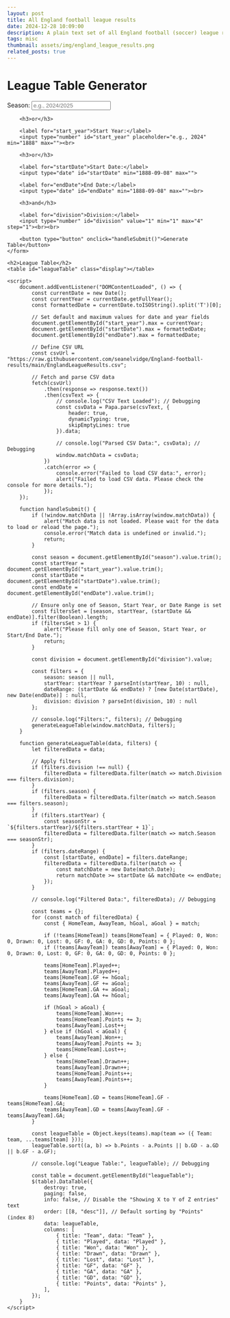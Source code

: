 ```yaml
---
layout: post
title: All England football league results
date: 2024-12-28 10:09:00
description: A plain text set of all England football (soccer) league results from 1888 to present.
tags: misc
thumbnail: assets/img/england_league_results.png
related_posts: true
---
```


<html lang="en">
<head>
    <meta charset="UTF-8">
    <meta name="viewport" content="width=device-width, initial-scale=1.0">
    <title>League Table Generator</title>
    <script src="https://cdnjs.cloudflare.com/ajax/libs/PapaParse/5.4.1/papaparse.min.js"></script>
    <script src="https://code.jquery.com/jquery-3.6.0.min.js"></script>
    <script src="https://cdn.datatables.net/1.13.4/js/jquery.dataTables.min.js"></script>
    <link rel="stylesheet" href="https://cdn.datatables.net/1.13.4/css/jquery.dataTables.min.css">
</head>
<body>
    <h1>League Table Generator</h1>
    <form id="leagueForm">
        <label for="season">Season:</label>
        <input type="text" id="season" placeholder="e.g., 2024/2025"><br>

        <h3>or</h3>

        <label for="start_year">Start Year:</label>
        <input type="number" id="start_year" placeholder="e.g., 2024" min="1888" max=""><br>

        <h3>or</h3>

        <label for="startDate">Start Date:</label>
        <input type="date" id="startDate" min="1888-09-08" max="">

        <label for="endDate">End Date:</label>
        <input type="date" id="endDate" min="1888-09-08" max=""><br>

        <h3>and</h3>

        <label for="division">Division:</label>
        <input type="number" id="division" value="1" min="1" max="4" step="1"><br><br>

        <button type="button" onclick="handleSubmit()">Generate Table</button>
    </form>

    <h2>League Table</h2>
    <table id="leagueTable" class="display"></table>

    <script>
        document.addEventListener("DOMContentLoaded", () => {
            const currentDate = new Date();
            const currentYear = currentDate.getFullYear();
            const formattedDate = currentDate.toISOString().split('T')[0];

            // Set default and maximum values for date and year fields
            document.getElementById("start_year").max = currentYear;
            document.getElementById("startDate").max = formattedDate;
            document.getElementById("endDate").max = formattedDate;

            // Define CSV URL
            const csvUrl = "https://raw.githubusercontent.com/seanelvidge/England-football-results/main/EnglandLeagueResults.csv";

            // Fetch and parse CSV data
            fetch(csvUrl)
                .then(response => response.text())
                .then(csvText => {
                    // console.log("CSV Text Loaded"); // Debugging
                    const csvData = Papa.parse(csvText, {
                        header: true,
                        dynamicTyping: true,
                        skipEmptyLines: true
                    }).data;

                    // console.log("Parsed CSV Data:", csvData); // Debugging
                    window.matchData = csvData;
                })
                .catch(error => {
                    console.error("Failed to load CSV data:", error);
                    alert("Failed to load CSV data. Please check the console for more details.");
                });
        });

        function handleSubmit() {
            if (!window.matchData || !Array.isArray(window.matchData)) {
                alert("Match data is not loaded. Please wait for the data to load or reload the page.");
                console.error("Match data is undefined or invalid.");
                return;
            }

            const season = document.getElementById("season").value.trim();
            const startYear = document.getElementById("start_year").value.trim();
            const startDate = document.getElementById("startDate").value.trim();
            const endDate = document.getElementById("endDate").value.trim();

            // Ensure only one of Season, Start Year, or Date Range is set
            const filtersSet = [season, startYear, (startDate && endDate)].filter(Boolean).length;
            if (filtersSet > 1) {
                alert("Please fill only one of Season, Start Year, or Start/End Date.");
                return;
            }

            const division = document.getElementById("division").value;

            const filters = {
                season: season || null,
                startYear: startYear ? parseInt(startYear, 10) : null,
                dateRange: (startDate && endDate) ? [new Date(startDate), new Date(endDate)] : null,
                division: division ? parseInt(division, 10) : null
            };

            // console.log("Filters:", filters); // Debugging
            generateLeagueTable(window.matchData, filters);
        }

        function generateLeagueTable(data, filters) {
            let filteredData = data;

            // Apply filters
            if (filters.division !== null) {
                filteredData = filteredData.filter(match => match.Division === filters.division);
            }
            if (filters.season) {
                filteredData = filteredData.filter(match => match.Season === filters.season);
            }
            if (filters.startYear) {
                const seasonStr = `${filters.startYear}/${filters.startYear + 1}`;
                filteredData = filteredData.filter(match => match.Season === seasonStr);
            }
            if (filters.dateRange) {
                const [startDate, endDate] = filters.dateRange;
                filteredData = filteredData.filter(match => {
                    const matchDate = new Date(match.Date);
                    return matchDate >= startDate && matchDate <= endDate;
                });
            }

            // console.log("Filtered Data:", filteredData); // Debugging

            const teams = {};
            for (const match of filteredData) {
                const { HomeTeam, AwayTeam, hGoal, aGoal } = match;

                if (!teams[HomeTeam]) teams[HomeTeam] = { Played: 0, Won: 0, Drawn: 0, Lost: 0, GF: 0, GA: 0, GD: 0, Points: 0 };
                if (!teams[AwayTeam]) teams[AwayTeam] = { Played: 0, Won: 0, Drawn: 0, Lost: 0, GF: 0, GA: 0, GD: 0, Points: 0 };

                teams[HomeTeam].Played++;
                teams[AwayTeam].Played++;
                teams[HomeTeam].GF += hGoal;
                teams[AwayTeam].GF += aGoal;
                teams[HomeTeam].GA += aGoal;
                teams[AwayTeam].GA += hGoal;

                if (hGoal > aGoal) {
                    teams[HomeTeam].Won++;
                    teams[HomeTeam].Points += 3;
                    teams[AwayTeam].Lost++;
                } else if (hGoal < aGoal) {
                    teams[AwayTeam].Won++;
                    teams[AwayTeam].Points += 3;
                    teams[HomeTeam].Lost++;
                } else {
                    teams[HomeTeam].Drawn++;
                    teams[AwayTeam].Drawn++;
                    teams[HomeTeam].Points++;
                    teams[AwayTeam].Points++;
                }

                teams[HomeTeam].GD = teams[HomeTeam].GF - teams[HomeTeam].GA;
                teams[AwayTeam].GD = teams[AwayTeam].GF - teams[AwayTeam].GA;
            }

            const leagueTable = Object.keys(teams).map(team => ({ Team: team, ...teams[team] }));
            leagueTable.sort((a, b) => b.Points - a.Points || b.GD - a.GD || b.GF - a.GF);

            // console.log("League Table:", leagueTable); // Debugging

            const table = document.getElementById("leagueTable");
            $(table).DataTable({
                destroy: true,
                paging: false,
                info: false, // Disable the "Showing X to Y of Z entries" text
                order: [[8, "desc"]], // Default sorting by "Points" (index 8)
                data: leagueTable,
                columns: [
                    { title: "Team", data: "Team" },
                    { title: "Played", data: "Played" },
                    { title: "Won", data: "Won" },
                    { title: "Drawn", data: "Drawn" },
                    { title: "Lost", data: "Lost" },
                    { title: "GF", data: "GF" },
                    { title: "GA", data: "GA" },
                    { title: "GD", data: "GD" },
                    { title: "Points", data: "Points" },
                ],
            });
        }
    </script>

</body>
</html>
